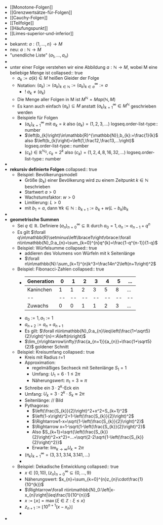 - [[Monotone-Folgen]]
- [[Grenzwertsätze-für-Folgen]]
- [[Cauchy-Folgen]]
- [[Teilfolge]]
- [[Häufungspunkt]]
- [[Limes-superior-und-inferior]]
-
- bekannt: $a:\left\lbrace1,...,n\right\rbrace\rightarrow M$
- neu: $a:\mathbb{N}\rightarrow M$
- "unendliche Liste" $\left(a_1,...,a_{n}\right)$
-
- unter einer Folge verstehen wir eine Abbildung $a:\mathbb{N}\rightarrow M$, wobei M eine beliebige Menge ist
  collapsed:: true
	- $a_{k}:=a\left(k\right)\in M$ heißen Gleider der Folge
	- Notation: $\left(a_{k}\right):=\left(a_{k}\right)_{k\in\mathbb{N}}:=\left(a_{k}\right)_{k\in a}^{\infty}:=a$
		- ! $a_{k}\neq\left(a_{k}\right)$
	- Die Menge aller Folgen in M ist $M^{\mathbb{N}}=Map\left(\mathbb{N},M\right)$
	- Es kann auch einfach $\left(a_{k}\right)\subseteq M$ anstatt $\left(a_{k}\right)_{k=1}^{\infty}\in M^{\mathbb{N}}$ geschrieben werden
	- Beispiele für Folgen
		- $\left(a_{k}\right)_{k=1}^{\infty}$ mit $a_{k}=k$ also $\left(a_{k}\right)=\left(1,2,3,...\right)$
		  logseq.order-list-type:: number
		- $\left(b_{k}\right)\in\mathbb{R}^{\mathbb{N}},b_{k}:=\frac{1}{k}$ also $\left(b_{k}\right)=\left(1,\frac12,\frac13,...\right)$
		  logseq.order-list-type:: number
		- $\left(c_{k}\right)\in\mathbb{R}_{}^{\mathbb{N}_0},c_{k}=2^{k}$ also $\left(c_{k}\right)=\left(1,2,4,8,16,32,...\right)$
		  logseq.order-list-type:: number
-
- **rekursiv definierte Folgen**
  collapsed:: true
	- Beispiel: Bevölkerungsmodell
		- Größe $\left(b_{k}\right)$ einer Bevölkerung wird zu einem Zeitpunkt $k\in\mathbb{N}$ beschrieben
		- Startwert $a>0$
		- Wachstumsfaktor: $w>0$
		- Limitierung: $L>0$
		- mit $b_1=a$, dann $\forall k\in\mathbb{N}:b_{k+1}:=b_{k}+w\left(L-b_{k}\right)b_{k}$
-
- **geometrische Summen**
	- Sei $q\in\mathbb{R}$. Definiere $\left(a_{n}\right)_{n=0}^{\infty}\subseteq\mathbb{R}$ durch $a_0=1,a_{n}:=a_{n-1}+q^{n}$
	- Es gilt $\forall q\in\mathbb{R}\setminus\left\lbrace1\right\rbrace:\forall n\in\mathbb{N}_0:a_{n}=\sum_{k=0}^{n}q^{k}=\frac{1-q^{n-1}}{1-q}$
	- Beispiel: Würfelsumme
	  collapsed:: true
		- addieren des Volumens von Würfeln mit k Seitenlänge
		- $\forall n\in\mathbb{N}:\sum_{k=1}^{n}k^3=\frac14n^2\left(n+1\right)^2$
	- Beispiel: Fibonacci-Zahlen
	  collapsed:: true
		- |Generation|0|1|2|3|4|5|...|
		  |--|--|--|--|--|--|--|--|
		  |Kaninchen|1|1|2|3|5|8|...|
		  |--|--|--|--|--|--|--|--|
		  |Zuwachs|0|0|1|1|2|3|...|
		- $a_0:=1,a_1:=1$
		- $a_{n+2}:=a_{n}+a_{n+1}$
		- Es gilt: $\forall n\in\mathbb{N}_0:a_{n}\leq\left(\frac{1+\sqrt5}{2}\right)^{n}=:A\left(n\right)$
		- $\lim_{n\rightarrow\infty}\frac{a_{n+1}}{a_{n}}=\frac{1+\sqrt5}{2}$ goldener Schnitt
	- Beispiel: Kreisumfang
	  collapsed:: true
		- Kreis mit Radius r=1
		- Approximation:
			- regelmäßiges Sechseck mit Seitenlänge $S_1=1$
			- Umfang: $U_1=6\cdot1\leq2\pi$
			- Näherungswert: $\pi_1=3\approx\pi$
		- Schreibe ein $3\cdot2^{k}$-Eck ein
		- Umfang: $U_{k}=3\cdot2^{k}\cdot S_{k}\approx2\pi$
		- Seitenlänge: // Bild
		- Pythagoras:
			- $\left(\frac{S_{k}}{2}\right)^2+x^2=S_{k+1}^2$
			- $\left(1-x\right)^2=1-\left(\frac{S_{k}}{2}\right)^2$
			- $\Rightarrow1-x=\sqrt{1-\left(\frac{S_{k}}{2}\right)^2}$
			- $\Rightarrow x=1-\sqrt{1-\left(\frac{S_{k}}{2}\right)^2}$
			- Also $S_{k+1}=\sqrt{\left(\frac{S_{k}}{2}\right)^2+x^2}=...=\sqrt{2-2\sqrt{1-\left(\frac{S_{k}}{2}\right)^2}}$
			- Erwarte: $\lim_{k\rightarrow\infty}U_{k}=2\pi$
		- $\left(\pi_{k}\right)_{k=1}^{\infty}=\left(3,3.1,3.14,3.141,...\right)$
		-
	- Beispiel: Dekadische Entwicklung
	  collapsed:: true
		- $x\in\left\lbrack0,10\right),\left(z_{n}\right)_{n=0}^{\infty}\subseteq\left\lbrace0,...,9\right\rbrace$
		- Näherungswert: $x_{n}=\sum_{k=0}^{n}z_{n}\cdot\frac{1}{10^{k}}$
		- $\Rightarrow\forall n\in\mathbb{N}_0:\left|x-x_{n}\right|\leq\frac{1}{10^{n}}$
		- $x:=\lfloor x\rfloor=\max\left\lbrace\xi\in\mathbb{Z}:\xi\leq x\right\rbrace$
		- $z_{n+1}:=\lfloor10^{n+1}\left(x-x_{n}\right)\rfloor$
		-
-